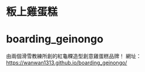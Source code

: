 # 粄上雞蛋糕
# boarding_geinongo

由兩個滑雪教練所創的紅龜粿造型創意雞蛋糕品牌！
網址：https://wanwan1313.github.io/boarding_geinongo/
